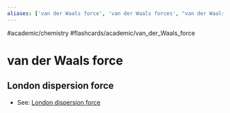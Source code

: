 ```yaml
---
aliases: ['van der Waals force', 'van der Waals forces', "van der Waals' force", "van der Waals' forces",]
---
```


#academic/chemistry #flashcards/academic/van_der_Waals_force

# van der Waals force

## London dispersion force

- See: [London dispersion force](London%20dispersion%20force.md)
